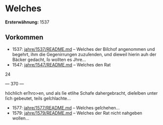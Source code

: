 # Welches

**Ersterwähnung:** 1537

## Vorkommen
- 1537: [jahre/1537/README.md](../jahre/1537/README.md) – Welches der Biſchof angenommen und begehrt, ihm die
Gegenirrungen zuzuſenden, und dieweil hierin auh der
Bäcker gedacht, ſo wollten es Jhre...
- 1547: [jahre/1547/README.md](../jahre/1547/README.md) – Welches den Rat

24


— 370 —

höchlich erſhro>en, und als ſie etlihe Schafe dahergebracht,
dieſelben unter ſich gebeutet, teils geſchlachte...
- 1577: [jahre/1577/README.md](../jahre/1577/README.md) – Welches
geſchehen...
- 1579: [jahre/1579/README.md](../jahre/1579/README.md) – Welches der Rat
nicht nahgeben wollen...
